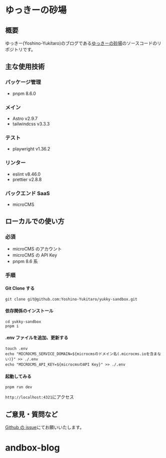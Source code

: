 # ゆっきーの砂場

## 概要

ゆっきー(Yoshino-Yukitaro)のブログである[ゆっきーの砂場](https://yukky-sandbox.dev)のソースコードのリポジトリです。

## 主な使用技術

### パッケージ管理

- pnpm 8.6.0

### メイン

- Astro v2.9.7
- tailwindcss v3.3.3

### テスト

- playwright v1.36.2

### リンター

- eslint v8.46.0
- prettier v2.8.8

### バックエンド SaaS

- microCMS

## ローカルでの使い方

### 必須

- microCMS のアカウント
- microCMS の API Key
- pnpm 8.6 系

### 手順

#### Git Clone する

```shell
git clone git@github.com:Yoshino-Yukitaro/yukky-sandbox.git
```

#### 依存関係のインストール

```shell
cd yukky-sandbox
pnpm i
```

#### .env ファイルを追加、更新する

```shell
touch .env
echo "MICROCMS_SERVICE_DOMAIN=${microcmsのドメイン名(.microcms.ioを含まない)}" >> ./.env
echo "MICROCMS_API_KEY=${microcmsのAPI Key}" >> ./.env
```

#### 起動してみる

```shell
pnpm run dev
```

`http://localhost:4321`にアクセス

## ご意見・質問など

[Github の issue](https://github.com/Yoshino-Yukitaro/yukky-sandbox/issues)にてお願いいたします。
# andbox-blog
